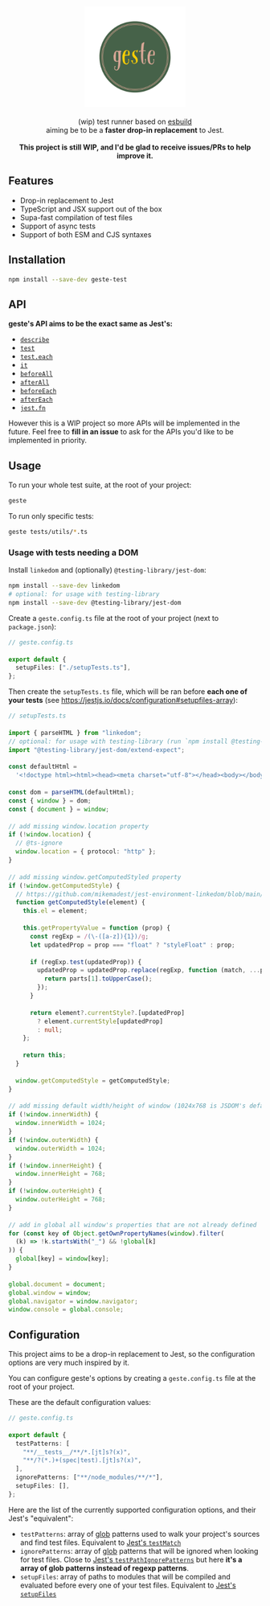 <div align="center">
  <img src="shots/geste-2-es.png" alt="geste" height="200" />
</div>

<br>

<div align="center">
  (wip) test runner based on <a href="https://esbuild.github.io">esbuild</a><br> aiming be to be a <b>faster drop-in replacement</b> to Jest.<br><br>
  <b>This project is still WIP, and I'd be glad to receive issues/PRs to help improve it.</b>
</div>

## Features

- Drop-in replacement to Jest
- TypeScript and JSX support out of the box
- Supa-fast compilation of test files
- Support of async tests
- Support of both ESM and CJS syntaxes

## Installation

```bash
npm install --save-dev geste-test
```

## API

**geste's API aims to be the exact same as Jest's:**

- [`describe`](https://jestjs.io/docs/api#describename-fn)
- [`test`](https://jestjs.io/docs/api#testname-fn-timeout)
- [`test.each`](https://jestjs.io/docs/api#testeachtablename-fn-timeout)
- [`it`](https://jestjs.io/docs/api#testname-fn-timeout)
- [`beforeAll`](https://jestjs.io/docs/api#beforeallfn-timeout)
- [`afterAll`](https://jestjs.io/docs/api#afterallfn-timeout)
- [`beforeEach`](https://jestjs.io/docs/api#beforeeachfn-timeout)
- [`afterEach`](https://jestjs.io/docs/api#aftereachfn-timeout)
- [`jest.fn`](https://jestjs.io/docs/jest-object#jestfnimplementation)

However this is a WIP project so more APIs will be implemented in the future. Feel free to **fill in an issue** to ask for the APIs you'd like to be implemented in priority.

## Usage

To run your whole test suite, at the root of your project:

```bash
geste
```

To run only specific tests:

```bash
geste tests/utils/*.ts
```

### Usage with tests needing a DOM

Install `linkedom` and (optionally) `@testing-library/jest-dom`:

```bash
npm install --save-dev linkedom
# optional: for usage with testing-library
npm install --save-dev @testing-library/jest-dom
```

Create a `geste.config.ts` file at the root of your project (next to `package.json`):

```ts
// geste.config.ts

export default {
  setupFiles: ["./setupTests.ts"],
};
```

Then create the `setupTests.ts` file, which will be ran before **each one of your tests** (see https://jestjs.io/docs/configuration#setupfiles-array):

```ts
// setupTests.ts

import { parseHTML } from "linkedom";
// optional: for usage with testing-library (run `npm install @testing-library/jest-dom`)
import "@testing-library/jest-dom/extend-expect";

const defaultHtml =
  '<!doctype html><html><head><meta charset="utf-8"></head><body></body></html>';

const dom = parseHTML(defaultHtml);
const { window } = dom;
const { document } = window;

// add missing window.location property
if (!window.location) {
  // @ts-ignore
  window.location = { protocol: "http" };
}

// add missing window.getComputedStyled property
if (!window.getComputedStyle) {
  // https://github.com/mikemadest/jest-environment-linkedom/blob/main/src/get-computed-style-polyfill.js
  function getComputedStyle(element) {
    this.el = element;

    this.getPropertyValue = function (prop) {
      const regExp = /(\-([a-z]){1})/g;
      let updatedProp = prop === "float" ? "styleFloat" : prop;

      if (regExp.test(updatedProp)) {
        updatedProp = updatedProp.replace(regExp, function (match, ...parts) {
          return parts[1].toUpperCase();
        });
      }

      return element?.currentStyle?.[updatedProp]
        ? element.currentStyle[updatedProp]
        : null;
    };

    return this;
  }

  window.getComputedStyle = getComputedStyle;
}

// add missing default width/height of window (1024x768 is JSDOM's default)
if (!window.innerWidth) {
  window.innerWidth = 1024;
}
if (!window.outerWidth) {
  window.outerWidth = 1024;
}
if (!window.innerHeight) {
  window.innerHeight = 768;
}
if (!window.outerHeight) {
  window.outerHeight = 768;
}

// add in global all window's properties that are not already defined
for (const key of Object.getOwnPropertyNames(window).filter(
  (k) => !k.startsWith("_") && !global[k]
)) {
  global[key] = window[key];
}

global.document = document;
global.window = window;
global.navigator = window.navigator;
window.console = global.console;
```

## Configuration

This project aims to be a drop-in replacement to Jest, so the configuration options are very much inspired by it.

You can configure geste's options by creating a `geste.config.ts` file at the root of your project.

These are the default configuration values:

```ts
// geste.config.ts

export default {
  testPatterns: [
    "**/__tests__/**/*.[jt]s?(x)",
    "**/?(*.)+(spec|test).[jt]s?(x)",
  ],
  ignorePatterns: ["**/node_modules/**/*"],
  setupFiles: [],
};
```

Here are the list of the currently supported configuration options, and their Jest's "equivalent":

- `testPatterns`: array of [glob](https://github.com/isaacs/node-glob) patterns used to walk your project's sources and find test files. Equivalent to [Jest's `testMatch`](https://jestjs.io/docs/configuration#testmatch-arraystring)
- `ignorePatterns`: array of [glob](https://github.com/isaacs/node-glob) patterns that will be ignored when looking for test files. Close to [Jest's `testPathIgnorePatterns`](https://jestjs.io/docs/configuration#testpathignorepatterns-arraystring) but here **it's a array of glob patterns instead of regexp patterns**.
- `setupFiles`: array of paths to modules that will be compiled and evaluated before every one of your test files. Equivalent to [Jest's `setupFiles`](https://jestjs.io/docs/configuration#setupfiles-array)
